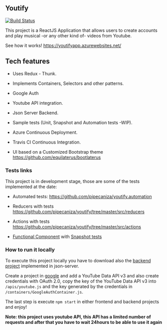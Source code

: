 
## Youtify

[![Build Status](https://travis-ci.org/pipecaniza/youtify.svg?branch=master)](https://travis-ci.org/pipecaniza/youtify)

This project is a ReactJS Application that allows users to create accounts and play musical -or any other kind of- videos from Youtube.

See how it works! https://youtifyapp.azurewebsites.net/

## Tech features

* Uses Redux - Thunk.

* Implements Containers, Selectors and other patterns.

* Google Auth

* Youtube API integration.

* Json Server Backend.

* Sample tests (Unit, Snapshot and Automation tests -WIP).

* Azure Continuous Deployment.

* Travis CI Continuous Integration.

* UI based on a Customized Bootstrap theme https://github.com/equilaterus/bootlaterus

### Tests links

This project is in development stage, those are some of the tests implemented at the date:

* Automated tests: https://github.com/pipecaniza/youtify.automation

* Reducers with tests https://github.com/pipecaniza/youtify/tree/master/src/reducers

* Actions with tests https://github.com/pipecaniza/youtify/tree/master/src/actions

* [Functional Component](https://github.com/pipecaniza/youtify/blob/master/src/components/VideoCard.js) with [Snapshot tests](https://github.com/pipecaniza/youtify/blob/master/src/components/VideoCard.test.js)

### How to run it locally

To execute this project locally you have to download also the [backend project](https://github.com/pipecaniza/youtify-server) implemented in json-server.

Create a project in [google](https://console.developers.google.com) and add a YouTube Data API v3 and also create credentials with OAuth 2.0, copy the key of the YouTube Data API v3 into `/apis/youtube.js` and the key generated by the credentials in `/containers/GoogleAuthContainer.js`.

The last step is execute `npm start` in either frontend and backend projects and enjoy!

**Note: this project uses youtube API, this API has a limited number of requests and after that you have to wait 24hours to be able to use it again**
